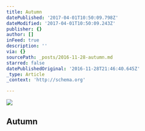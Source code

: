 ```yaml
---
title: Autumn
datePublished: '2017-04-01T10:50:09.798Z'
dateModified: '2017-04-01T10:50:09.243Z'
publisher: {}
author: []
inFeed: true
description: ''
via: {}
sourcePath: _posts/2016-11-28-autumn.md
starred: false
datePublishedOriginal: '2016-11-28T21:46:40.645Z'
_type: Article
_context: 'http://schema.org'

---
```

<article style=""><img src="https://the-grid-user-content.s3-us-west-2.amazonaws.com/e0c34de4-e3bd-48d1-bd89-7fddd164bcce.jpg" /><h1>Autumn</h1></article>